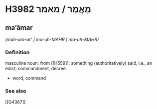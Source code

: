 # H3982 מַאֲמַר / מאמר

## maʼămar

_(mah-am-ar' | ma-uh-MAHR | ma-uh-MAHR)_

### Definition

masculine noun; from [[H559]]; something (authoritatively) said, i.e., an edict; commandment, decree.

- word, command
### See also

[[G4367]]

